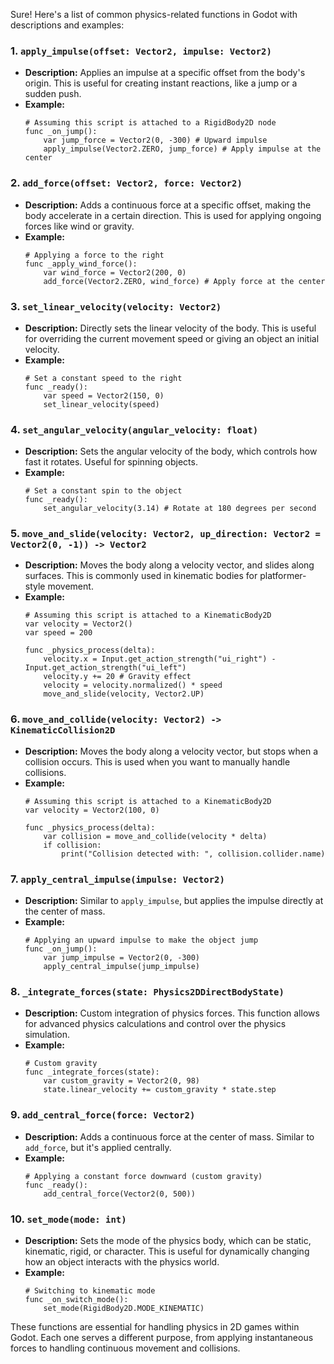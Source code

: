 Sure! Here's a list of common physics-related functions in Godot with descriptions and examples:

### 1. **`apply_impulse(offset: Vector2, impulse: Vector2)`**  
   - **Description:** Applies an impulse at a specific offset from the body's origin. This is useful for creating instant reactions, like a jump or a sudden push.  
   - **Example:**  
     ```gdscript  
     # Assuming this script is attached to a RigidBody2D node  
     func _on_jump():  
         var jump_force = Vector2(0, -300) # Upward impulse  
         apply_impulse(Vector2.ZERO, jump_force) # Apply impulse at the center  
     ```

### 2. **`add_force(offset: Vector2, force: Vector2)`**  
   - **Description:** Adds a continuous force at a specific offset, making the body accelerate in a certain direction. This is used for applying ongoing forces like wind or gravity.  
   - **Example:**  
     ```gdscript  
     # Applying a force to the right  
     func _apply_wind_force():  
         var wind_force = Vector2(200, 0)  
         add_force(Vector2.ZERO, wind_force) # Apply force at the center  
     ```

### 3. **`set_linear_velocity(velocity: Vector2)`**  
   - **Description:** Directly sets the linear velocity of the body. This is useful for overriding the current movement speed or giving an object an initial velocity.  
   - **Example:**  
     ```gdscript  
     # Set a constant speed to the right  
     func _ready():  
         var speed = Vector2(150, 0)  
         set_linear_velocity(speed)  
     ```

### 4. **`set_angular_velocity(angular_velocity: float)`**  
   - **Description:** Sets the angular velocity of the body, which controls how fast it rotates. Useful for spinning objects.  
   - **Example:**  
     ```gdscript  
     # Set a constant spin to the object  
     func _ready():  
         set_angular_velocity(3.14) # Rotate at 180 degrees per second  
     ```

### 5. **`move_and_slide(velocity: Vector2, up_direction: Vector2 = Vector2(0, -1)) -> Vector2`**  
   - **Description:** Moves the body along a velocity vector, and slides along surfaces. This is commonly used in kinematic bodies for platformer-style movement.  
   - **Example:**  
     ```gdscript  
     # Assuming this script is attached to a KinematicBody2D  
     var velocity = Vector2()  
     var speed = 200

     func _physics_process(delta):  
         velocity.x = Input.get_action_strength("ui_right") - Input.get_action_strength("ui_left")  
         velocity.y += 20 # Gravity effect  
         velocity = velocity.normalized() * speed  
         move_and_slide(velocity, Vector2.UP)  
     ```

### 6. **`move_and_collide(velocity: Vector2) -> KinematicCollision2D`**  
   - **Description:** Moves the body along a velocity vector, but stops when a collision occurs. This is used when you want to manually handle collisions.  
   - **Example:**  
     ```gdscript  
     # Assuming this script is attached to a KinematicBody2D  
     var velocity = Vector2(100, 0)

     func _physics_process(delta):  
         var collision = move_and_collide(velocity * delta)  
         if collision:  
             print("Collision detected with: ", collision.collider.name)  
     ```

### 7. **`apply_central_impulse(impulse: Vector2)`**  
   - **Description:** Similar to `apply_impulse`, but applies the impulse directly at the center of mass.  
   - **Example:**  
     ```gdscript  
     # Applying an upward impulse to make the object jump  
     func _on_jump():  
         var jump_impulse = Vector2(0, -300)  
         apply_central_impulse(jump_impulse)  
     ```

### 8. **`_integrate_forces(state: Physics2DDirectBodyState)`**  
   - **Description:** Custom integration of physics forces. This function allows for advanced physics calculations and control over the physics simulation.  
   - **Example:**  
     ```gdscript  
     # Custom gravity  
     func _integrate_forces(state):  
         var custom_gravity = Vector2(0, 98)  
         state.linear_velocity += custom_gravity * state.step  
     ```

### 9. **`add_central_force(force: Vector2)`**  
   - **Description:** Adds a continuous force at the center of mass. Similar to `add_force`, but it's applied centrally.  
   - **Example:**  
     ```gdscript  
     # Applying a constant force downward (custom gravity)  
     func _ready():  
         add_central_force(Vector2(0, 500))  
     ```

### 10. **`set_mode(mode: int)`**  
   - **Description:** Sets the mode of the physics body, which can be static, kinematic, rigid, or character. This is useful for dynamically changing how an object interacts with the physics world.  
   - **Example:**  
     ```gdscript  
     # Switching to kinematic mode  
     func _on_switch_mode():  
         set_mode(RigidBody2D.MODE_KINEMATIC)  
     ```

These functions are essential for handling physics in 2D games within Godot. Each one serves a different purpose, from applying instantaneous forces to handling continuous movement and collisions.  
